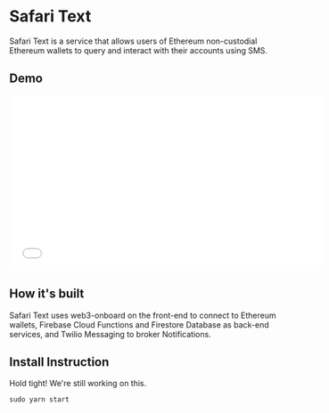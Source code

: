 # Safari Text

Safari Text is a service that allows users of Ethereum non-custodial Ethereum wallets to query and interact with their accounts using SMS.

## Demo

<center>
 <iframe width="560" 
         height="315" 
         src="YOUTUBE_LINK" 
         title="https://youtu.be/rpLsSL4uHjY" 
         frameborder="0" 
         allow="accelerometer; autoplay; clipboard-write; encrypted-media; gyroscope; picture-in-picture" 
         allowfullscreen>
 </iframe>
</center>


## How it's built

Safari Text uses web3-onboard on the front-end to connect to Ethereum wallets, Firebase Cloud Functions and Firestore Database as back-end services, and Twilio Messaging to broker Notifications.

## Install Instruction

Hold tight! We're still working on this.



```
sudo yarn start
```
